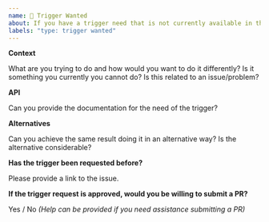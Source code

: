 ```yaml
---
name: 🤖 Trigger Wanted
about: If you have a trigger need that is not currently available in the community 💡
labels: "type: trigger wanted"
---
```


**Context**

What are you trying to do and how would you want to do it differently? Is it something you currently you cannot do? Is this related to an issue/problem?

**API**

Can you provide the documentation for the need of the trigger?

**Alternatives**

Can you achieve the same result doing it in an alternative way? Is the alternative considerable?

**Has the trigger been requested before?**

Please provide a link to the issue.

**If the trigger request is approved, would you be willing to submit a PR?**

Yes / No _(Help can be provided if you need assistance submitting a PR)_
